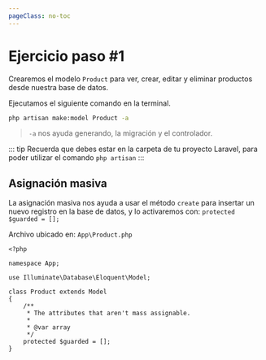 ```yaml
---
pageClass: no-toc
---
```


# Ejercicio paso #1

Crearemos el modelo `Product` para ver, crear, editar y eliminar productos desde nuestra base de datos.

Ejecutamos el siguiente comando en la terminal.

``` bash 
php artisan make:model Product -a 
```
> `-a` nos ayuda generando, la migración y el controlador.

::: tip
Recuerda que debes estar en la carpeta de tu proyecto Laravel, para poder utilizar el comando `php artisan`
:::

## Asignación masiva

La asignación masiva nos ayuda a usar el método `create` para insertar un nuevo registro en la base de datos, y lo activaremos con: `protected $guarded = [];`

Archivo ubicado en: `App\Product.php`

```php{9-15}
<?php

namespace App;

use Illuminate\Database\Eloquent\Model;

class Product extends Model
{
    /**
     * The attributes that aren't mass assignable.
     *
     * @var array
     */
    protected $guarded = [];
}
```